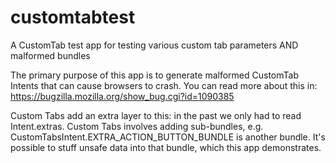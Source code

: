 # customtabtest
A CustomTab test app for testing various custom tab parameters AND malformed bundles

The primary purpose of this app is to generate malformed CustomTab Intents that can cause browsers
to crash. You can read more about this in:
https://bugzilla.mozilla.org/show_bug.cgi?id=1090385

Custom Tabs add an extra layer to this: in the past we only had to read Intent.extras. Custom Tabs
involves adding sub-bundles, e.g. CustomTabsIntent.EXTRA_ACTION_BUTTON_BUNDLE is another bundle.
It's possible to stuff unsafe data into that bundle, which this app demonstrates.
